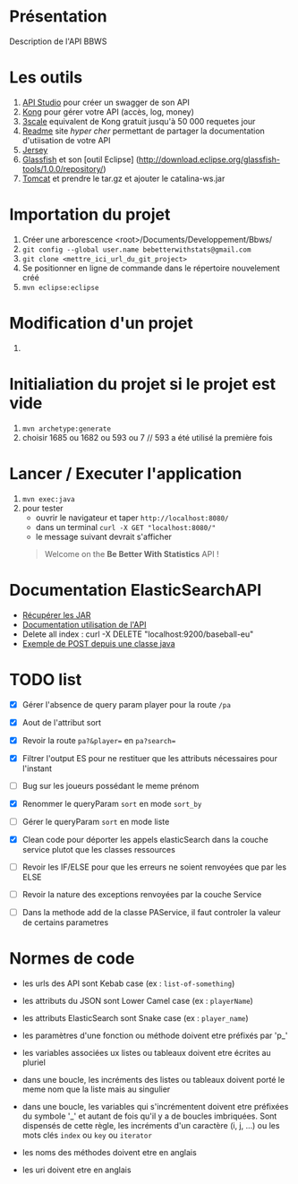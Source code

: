 
# Présentation

Description de l'API BBWS



# Les outils
1. [API Studio](http://www.apistudio.io) pour créer un swagger de son API
2. [Kong](http://www.getkong.org) pour gérer votre API (accès, log, money)
3. [3scale](http://www.3scale.io) equivalent de Kong gratuit jusqu'à 50 000 requetes jour
4. [Readme](http://www.readme.io) site *hyper cher* permettant de partager la documentation d'utiisation de votre API
5. [Jersey](https://jersey.github.io/)
6. [Glassfish](https://javaee.github.io/glassfish/) et son [outil Eclipse] (http://download.eclipse.org/glassfish-tools/1.0.0/repository/)
7. [Tomcat](https://tomcat.apache.org/download-90.cgi) et prendre le tar.gz et ajouter le catalina-ws.jar



# Importation du projet
1. Créer une arborescence \<root\>/Documents/Developpement/Bbws/
2. `git config --global user.name bebetterwithstats@gmail.com`
3. `git clone <mettre_ici_url_du_git_project>`
4. Se positionner en ligne de commande dans le répertoire nouvelement créé
5. `mvn eclipse:eclipse`

# Modification d'un projet
1. 


# Initialiation du projet si le projet est vide
1. `mvn archetype:generate`
2. choisir 1685 ou 1682 ou 593 ou 7 // 593 a été utilisé la première fois


# Lancer / Executer l'application
1. `mvn exec:java`
2. pour tester
   - ouvrir le navigateur et taper `http://localhost:8080/`
   - dans un terminal `curl -X GET "localhost:8080/"`
   - le message suivant devrait s'afficher
   > Welcome on the <b>Be Better With Statistics</b> API !<br>


# Documentation ElasticSearchAPI
- [Récupérer les JAR](https://www.elastic.co/guide/en/elasticsearch/client/java-api/current/_maven_repository.html)
- [Documentation utilisation de l'API](https://www.elastic.co/guide/en/elasticsearch/client/java-api/current/index.html)
- Delete all index : curl -X DELETE "localhost:9200/baseball-eu"
- [Exemple de POST depuis une classe java](https://jersey.github.io/documentation/latest/client.html#client.ex.formpost)



# TODO list
- [x] Gérer l'absence de query param player pour la route `/pa`
- [x] Aout de l'attribut sort
- [x] Revoir la route `pa?&player=` en `pa?search=`
- [x] Filtrer l'output ES pour ne restituer que les attributs nécessaires pour l'instant
- [ ] Bug sur les joueurs possédant le meme prénom
- [x] Renommer le queryParam `sort` en mode `sort_by`
- [ ] Gérer le queryParam `sort` en mode liste
- [x] Clean code pour déporter les appels elasticSearch dans la couche service plutot que les classes ressources
- [ ] Revoir les IF/ELSE pour que les erreurs ne soient renvoyées que par les ELSE
- [ ] Revoir la nature des exceptions renvoyées par la couche Service
- [ ] Dans la methode add de la classe PAService, il faut controler la valeur de certains parametres


# Normes de code
- les urls des API sont Kebab case (ex : `list-of-something`)
- les attributs du JSON sont Lower Camel case (ex : `playerName`)
- les attributs ElasticSearch sont Snake case (ex : `player_name`)

- les paramètres d'une fonction ou méthode doivent etre préfixés par 'p_'
- les variables associées ux listes ou tableaux doivent etre écrites au pluriel
- dans une boucle, les incréments des listes ou tableaux doivent porté le meme nom que la liste mais au singulier
- dans une boucle, les variables qui s'incrémentent doivent etre préfixées du symbole '_' et autant de fois qu'il y a de boucles imbriquées. Sont dispensés de cette règle, les incréments d'un caractère (i, j, ...) ou les mots clés `index` ou `key` ou `iterator`
- les noms des méthodes doivent etre en anglais
- les uri doivent etre en anglais
